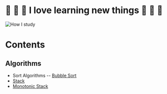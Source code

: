 # :exploding_head: :exploding_head: :exploding_head: I love learning new things :exploding_head: :exploding_head: :exploding_head:

![How I study](https://media.tenor.com/tOoW-TVnlhUAAAAC/cat-typing.gif)

# Contents

## Algorithms

- Sort Algorithms
  -- [Bubble Sort](https://github.com/ShingoTennichi/Build-Skills/blob/main/Algorithms/Sort_Algorithms/Bubble_Sort.ts)
- [Stack](https://github.com/ShingoTennichi/Build-Skills/blob/main/Algorithms/Stack.ts)
- [Monotonic Stack](https://github.com/ShingoTennichi/Build-Skills/blob/main/Algorithms/MonotonicStack.ts)
